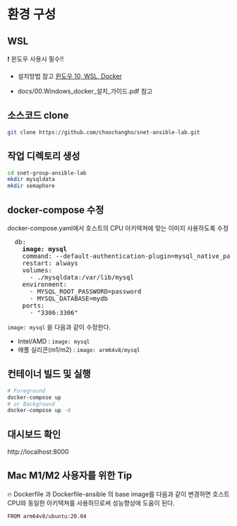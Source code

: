 # 환경 구성

## WSL 

:exclamation: 윈도우 사용시 필수!!

- 설치방법 참고 [윈도우 10, WSL, Docker](https://velog.io/@hanjuli94/%EC%9C%88%EB%8F%84%EC%9A%B0%EC%97%90%EC%84%9C-%EB%8F%84%EC%BB%A4-%EC%8B%A4%EC%8A%B5%ED%95%98%EA%B8%B0)

- docs/00.Windows_docker_설치_가이드.pdf 참고

## 소스코드 clone

```bash
git clone https://github.com/choochangho/snet-ansible-lab.git
```


## 작업 디렉토리 생성

```bash
cd snet-group-ansible-lab
mkdir mysqldata
mkdir semaphore
```

## docker-compose 수정

docker-compose.yaml에서 호스트의 CPU 아키텍쳐에 맞는 이미지 사용하도록 수정

<pre>
  db:   
    <b>image: mysql</b>
    command: --default-authentication-plugin=mysql_native_password
    restart: always
    volumes:
      - ./mysqldata:/var/lib/mysql
    environment:
      - MYSQL_ROOT_PASSWORD=password
      - MYSQL_DATABASE=mydb
    ports:
      - "3306:3306"
</pre>

`image: mysql` 을 다음과 같이 수정한다.

- Intel/AMD : `image: mysql`
- 애플 실리콘(m1/m2) : `image: arm64v8/mysql`

## 컨테이너 빌드 및 실행

```bash
# Foreground
docker-compose up
# or Background
docker-compose up -d
```

## 대시보드 확인

http://localhost:8000

## Mac M1/M2 사용자를 위한 Tip

:fire: Dockerfile 과 Dockerfile-ansible 의 base image를 다음과 같이 변경하면 호스트 CPU와 동일한 아키텍쳐를 사용하므로써 성능향상에 도움이 된다.

```
FROM arm64v8/ubuntu:20.04
```